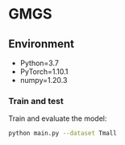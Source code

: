 # GMGS

## Environment
* Python=3.7
* PyTorch=1.10.1
* numpy=1.20.3
  
### Train and test

Train and evaluate the model:

```sh
python main.py --dataset Tmall
```

